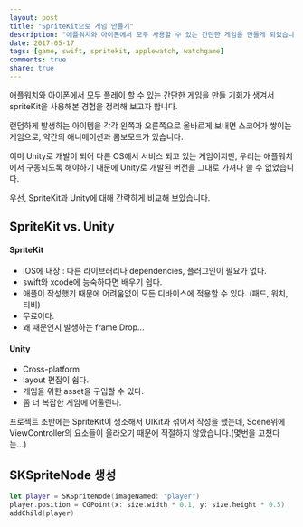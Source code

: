 ```yaml
---
layout: post
title: "SpriteKit으로 게임 만들기"
description: "애플워치와 아이폰에서 모두 사용할 수 있는 간단한 게임을 만들게 되었습니다."
date: 2017-05-17
tags: [game, swift, spritekit, applewatch, watchgame]
comments: true
share: true
---
```


애플워치와 아이폰에서 모두 플레이 할 수 있는 간단한 게임을 만들 기회가 생겨서 spriteKit을 사용해본 경험을 정리해 보고자 합니다.

랜덤하게 발생하는 아이템을 각각 왼쪽과 오른쪽으로 올바르게 보내면 스코어가 쌓이는 게임으로, 약간의 애니메이션과 콤보모드가 있습니다. 

이미 Unity로 개발이 되어 다른 OS에서 서비스 되고 있는 게임이지만, 우리는 애플워치에서 구동되도록 해야하기 때문에 Unity로 개발된 버전을 그대로 가져다 쓸 수 없었습니다. 

우선, SpriteKit과 Unity에 대해 간략하게 비교해 보았습니다.

## SpriteKit vs. Unity
#### SpriteKit
* iOS에 내장 : 다른 라이브러리나 dependencies, 플러그인이 필요가 없다.
* swift와 xcode에 능숙하다면 배우기 쉽다.
* 애플이 작성했기 때문에 어려움없이 모든 디바이스에 적용할 수 있다. (패드, 워치, 티비)
* 무료이다.
* 왜 때문인지 발생하는 frame Drop...

#### Unity
* Cross-platform
* layout 편집이 쉽다.
* 게임을 위한 asset을 구입할 수 있다.
* 좀 더 복잡한 게임에 어울린다.

프로젝트 초반에는 SpriteKit이 생소해서 UIKit과 섞어서 작성을 했는데, Scene위에 ViewController의 요소들이 올라오기 때문에 적절하지 않았습니다.(몇번을 고쳤다는...) 

## SKSpriteNode 생성
```swift
let player = SKSpriteNode(imageNamed: "player")
player.position = CGPoint(x: size.width * 0.1, y: size.height * 0.5)
addChild(player)
```



